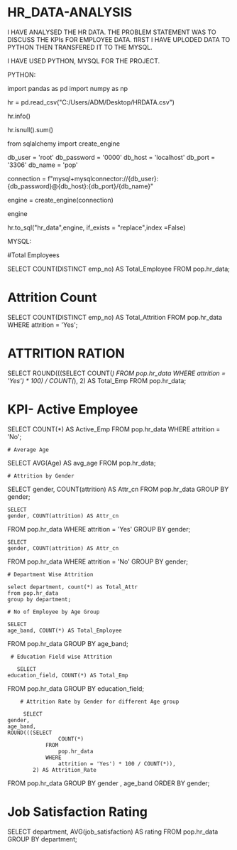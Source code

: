 # HR_DATA-ANALYSIS

I HAVE ANALYSED THE HR DATA. THE PROBLEM STATEMENT WAS TO DISCUSS THE KPIs FOR EMPLOYEE DATA. 
fIRST  I HAVE UPLODED DATA TO PYTHON THEN TRANSFERED IT TO THE MYSQL.

I HAVE USED PYTHON, MYSQL FOR THE PROJECT.

PYTHON:

import pandas as pd
import numpy as np

hr = pd.read_csv("C:/Users/ADM/Desktop/HRDATA.csv")

hr.info()

hr.isnull().sum()

from sqlalchemy import create_engine 

db_user = 'root'
db_password = '0000'
db_host = 'localhost'
db_port = '3306'
db_name = 'pop'

connection = f"mysql+mysqlconnector://{db_user}:{db_password}@{db_host}:{db_port}/{db_name}"

engine = create_engine(connection)

engine

hr.to_sql("hr_data",engine, if_exists = "replace",index =False)

MYSQL:

#Total Employees

SELECT 
    COUNT(DISTINCT emp_no) AS Total_Employee
FROM
    pop.hr_data;

# Attrition Count

SELECT 
    COUNT(DISTINCT emp_no) AS Total_Attrition
FROM
    pop.hr_data
WHERE
    attrition = 'Yes';

# ATTRITION RATION

SELECT 
    ROUND(((SELECT 
                    COUNT(*)
                FROM
                    pop.hr_data
                WHERE
                    attrition = 'Yes') * 100) / COUNT(*),
            2) AS Total_Emp
FROM
    pop.hr_data;

# KPI- Active Employee

SELECT 
    COUNT(*) AS Active_Emp
FROM
    pop.hr_data
WHERE
    attrition = 'No';
    
    
    # Average Age
    
SELECT 
    AVG(Age) AS avg_age
FROM
    pop.hr_data;
    
    # Attrition by Gender
    
   SELECT 
    gender, COUNT(attrition) AS Attr_cn
FROM
    pop.hr_data
GROUP BY gender;
    
	SELECT 
    gender, COUNT(attrition) AS Attr_cn
FROM
    pop.hr_data
WHERE
    attrition = 'Yes'
GROUP BY gender;
    
	SELECT 
    gender, COUNT(attrition) AS Attr_cn
FROM
    pop.hr_data
WHERE
    attrition = 'No'
GROUP BY gender;
    
    # Department Wise Attrition
    
    select department, count(*) as Total_Attr
    from pop.hr_data
    group by department;
    
    # No of Employee by Age Group

	SELECT 
    age_band, COUNT(*) AS Total_Employee
FROM
    pop.hr_data
GROUP BY age_band;
     
     # Education Field wise Attrition

       SELECT 
    education_field, COUNT(*) AS Total_Emp
FROM
    pop.hr_data
GROUP BY education_field;
        
        # Attrition Rate by Gender for different Age group
        
         SELECT 
    gender,
    age_band,
    ROUND(((SELECT 
                    COUNT(*)
                FROM
                    pop.hr_data
                WHERE
                    attrition = 'Yes') * 100 / COUNT(*)),
            2) AS Attrition_Rate
FROM
    pop.hr_data
GROUP BY gender , age_band
ORDER BY gender; 


# Job Satisfaction Rating

SELECT 
    department, AVG(job_satisfaction) AS rating
FROM
    pop.hr_data
GROUP BY department;

